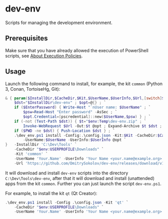 # dev-env

Scripts for managing the development environment.


## Prerequisites

Make sure that you have already allowed the execution of PowerShell scripts, see [About Execution Policies](https://docs.microsoft.com/en-us/powershell/module/microsoft.powershell.core/about/about_execution_policies?view=powershell-5.1).


## Usage

Launch the following command to install, for example, the kit `common` (Python 3, Conan, TortoiseHg, Git):

```powershell
& { param($InstallDir,$CacheDir,$Kit,$UserName,$UserInfo,$Url,[switch]$EnterPassword) ; `
    $dst="$InstallDir\dev-env" ; $opt=@{} ; `
    if ($EnterPassword) { Write-Host "`nUser name: $UserName" ; `
        $psw=Read-Host "Enter password" -AsSec ; `
        $opt.Credential=[pscredential]::new($UserName,$psw) } ; `
    if (-not (Test-Path $dst)) { $t="$env:Temp\dev-env.zip" ; `
        Invoke-WebRequest $Url -Out:$t @opt ; Expand-Archive $t $dst ; Remove-Item $t } ; `
    if ($PWD -ne $dst) { Push-Location $dst } ; `
    .\dev_env.ps1 install -Config:.\config.json -Kit:$Kit -CacheDir:$CacheDir `
        -UserName:$UserName -UserInfo:$UserInfo @opt `
}   -InstallDir 'C:\Dev\Tools' `
    -CacheDir "$env:USERPROFILE\Downloads" `
    -Kit 'common' `
    -UserName 'Your.Name' -UserInfo 'Your Name <your.name@example.org>' `
    -Url 'https://github.com/DmitrySokolov/dev-env/releases/download/v1.1.0/dev_env.zip'
```


It will download and install `dev-env` scripts into the directory `C:\Dev\Tools\dev-env`, after that it will download and install (unattended) apps from the kit `common`. Further you can just launch the script `dev-env.ps1`.

For example, to install the kit `qt` (Qt Creator):

```powershell
.\dev_env.ps1 install -Config .\config.json -Kit 'qt' `
    -CacheDir "$env:USERPROFILE\Downloads" `
    -UserName 'Your.Name' -UserInfo 'Your Name <your.name@example.org>'
```

